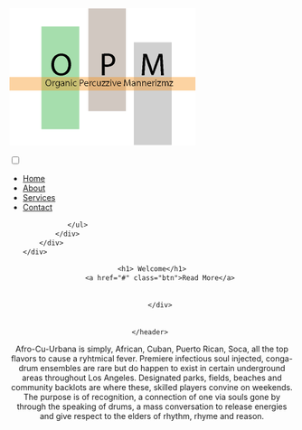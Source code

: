 <!DOCTYPE html>
<html>
<head>
<meta charset="UTF-8">
<title>OPM</title>
	
<link href="https://fonts.googleapis.com/css?family=Roboto&display=swap" rel="stylesheet">
<link rer="stylesheet.css" href="/css/style.css">
<link rer="stylesheet.css" href="/css/menu.css">


<img src="images/mini_logo.png" alt="OPM-logo"></img>	
	
	
	
</head>

<body>
	
<div class+"menu-wrap">	
<input type="checkbox" class="toggler">
<div class+"hambuger"><div></div></div>
<div class+"menu">
	<div>
		<div>
			<ul>
				<li><a href="#">Home</a></li>
				<li><a href="#">About</a></li>
				<li><a href="#">Services</a></li>
				<li><a href="#">Contact</a></li>	
			
			   </ul>
			</div>
		</div>	
	</div>		
</div>
	
<header class="showcase">
	<div class="container showcase-inner">
		
	<h1> Welcome</h1>
		<a href="#" class="btn">Read More</a>
		
		
		</div>
	
	
	</header> 
	
	
	
<p>Afro-Cu-Urbana is simply, 
African, Cuban, Puerto Rican, Soca, all the top flavors to cause a ryhtmical fever.  Premiere infectious soul injected, conga-drum ensembles are rare but do happen to exist in certain underground areas throughout Los Angeles. Designated parks, fields, beaches and community  backlots are where these, skilled players convine on weekends. The purpose is of recognition, a connection of one via souls gone by through the speaking of drums, a mass conversation to release energies and give respect to the elders of rhythm, rhyme and reason.</p>	
	
	
	
	
	
	
	
</body>
</html>